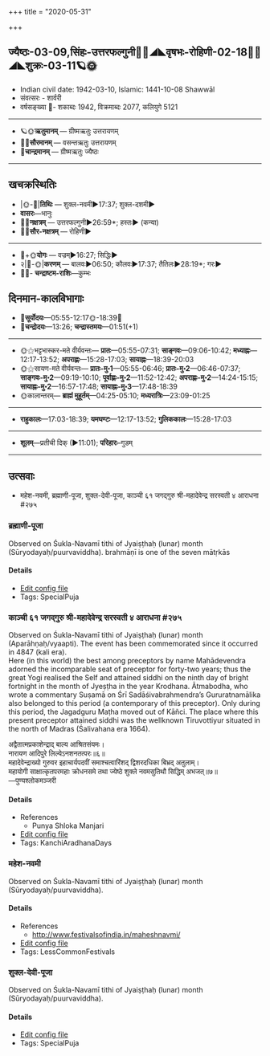 +++
title = "2020-05-31"

+++
## ज्यैष्ठः-03-09,सिंहः-उत्तरफल्गुनी🌛🌌◢◣वृषभः-रोहिणी-02-18🌌🌞◢◣शुक्रः-03-11🪐🌞
- Indian civil date: 1942-03-10, Islamic: 1441-10-08 Shawwāl
- संवत्सरः - शार्वरी
- वर्षसङ्ख्या 🌛- शकाब्दः 1942, विक्रमाब्दः 2077, कलियुगे 5121
___________________
- 🪐🌞**ऋतुमानम्** — ग्रीष्मऋतुः उत्तरायणम्
- 🌌🌞**सौरमानम्** — वसन्तऋतुः उत्तरायणम्
- 🌛**चान्द्रमानम्** — ग्रीष्मऋतुः ज्यैष्ठः
___________________


## खचक्रस्थितिः
- |🌞-🌛|**तिथिः** — शुक्ल-नवमी►17:37; शुक्ल-दशमी►  
- **वासरः**—भानुः  
- 🌌🌛**नक्षत्रम्** — उत्तरफल्गुनी►26:59*; हस्तः► (कन्या)  
- 🌌🌞**सौर-नक्षत्रम्** — रोहिणी►  
___________________
- 🌛+🌞**योगः** — वज्रम्►16:27; सिद्धिः►  
- २|🌛-🌞|**करणम्** — बालवः►06:50; कौलवः►17:37; तैतिलः►28:19*; गरः►  
- 🌌🌛- **चन्द्राष्टम-राशिः**—कुम्भः  


## दिनमान-कालविभागाः
- 🌅**सूर्योदयः**—05:55-12:17🌞️-18:39🌇  
- 🌛**चन्द्रोदयः**—13:26; **चन्द्रास्तमयः**—01:51(+1)  
___________________
- 🌞⚝भट्टभास्कर-मते वीर्यवन्तः— **प्रातः**—05:55-07:31; **साङ्गवः**—09:06-10:42; **मध्याह्नः**—12:17-13:52; **अपराह्णः**—15:28-17:03; **सायाह्नः**—18:39-20:03  
- 🌞⚝सायण-मते वीर्यवन्तः— **प्रातः-मु॰1**—05:55-06:46; **प्रातः-मु॰2**—06:46-07:37; **साङ्गवः-मु॰2**—09:19-10:10; **पूर्वाह्णः-मु॰2**—11:52-12:42; **अपराह्णः-मु॰2**—14:24-15:15; **सायाह्नः-मु॰2**—16:57-17:48; **सायाह्नः-मु॰3**—17:48-18:39  
- 🌞कालान्तरम्— **ब्राह्मं मुहूर्तम्**—04:25-05:10; **मध्यरात्रिः**—23:09-01:25  
___________________
- **राहुकालः**—17:03-18:39; **यमघण्टः**—12:17-13:52; **गुलिककालः**—15:28-17:03  
___________________
- **शूलम्**—प्रतीची दिक् (►11:01); **परिहारः**–गुडम्  
___________________

## उत्सवाः
- महेश-नवमी, ब्रह्माणी-पूजा, शुक्ल-देवी-पूजा, काञ्ची ६१ जगद्गुरु श्री-महादेवेन्द्र सरस्वती ४ आराधना #२७५
### ब्रह्माणी-पूजा

Observed on Śukla-Navamī tithi of Jyaiṣṭhaḥ (lunar) month (Sūryodayaḥ/puurvaviddha). brahmāṇī is one of the seven mātṛkās

#### Details
- [Edit config file](https://github.com/jyotisham/adyatithi/tree/master/devatA/shakti/lunar_month/tithi/03/09/brahmANI-pUjA.toml)
- Tags: SpecialPuja


### काञ्ची ६१ जगद्गुरु श्री-महादेवेन्द्र सरस्वती ४ आराधना #२७५

Observed on Śukla-Navamī tithi of Jyaiṣṭhaḥ (lunar) month (Aparāhṇaḥ/vyaapti). The event has been commemorated since it occurred in 4847 (kali era).  
Here (in this world) the best among preceptors by name Mahādevendra adorned the incomparable seat of preceptor for forty-two years; thus the great Yogi realised the Self and attained siddhi on the ninth day of bright fortnight in the month of Jyeṣṭha in the year Krodhana. Ātmabodha, who wrote a commentary Suṣamā on Śrī Sadāśivabrahmendra’s Gururatnamālika also belonged to this period (a contemporary of this preceptor). Only during this period, the Jagadguru Maṭha moved out of Kāñci. The place where this present preceptor attained siddhi was the wellknown Tiruvottiyur situated in the north of Madras (Śalivahana era 1664).

अद्वैतात्मप्रकाशेन्द्राद् बाल्य आश्रितसंयमः।  
नारायण आदिपुरे लिल्येऽनशनतत्परः॥६॥  
महादेवेन्द्राख्यो गुरुवर इहाचार्यपदवीं समाश्चत्वारिंशद् द्विशरदधिका बिभ्रद् अतुलाम्।  
महायोगी साक्षात्कृतपरमहाः क्रोधनसमे तथा ज्येष्ठे शुक्ले नवमसुतिथौ सिद्धिम् अभजत्॥७॥  
—पुण्यश्लोकमञ्जरी



#### Details
- References
  - Punya Shloka Manjari
- [Edit config file](https://github.com/jyotisham/adyatithi/tree/master/mahApuruSha/kAnchI-maTha/lunar_month/tithi/03/09/kAJcI%2061%20jagadguru%20zrI~mahAdEvEndra%20sarasvatI%204%20ArAdhanA.toml)
- Tags: KanchiAradhanaDays


### महेश-नवमी

Observed on Śukla-Navamī tithi of Jyaiṣṭhaḥ (lunar) month (Sūryodayaḥ/puurvaviddha). 

#### Details
- References
  - http://www.festivalsofindia.in/maheshnavmi/
- [Edit config file](https://github.com/jyotisham/adyatithi/tree/master/devatA/shaiva/lunar_month/tithi/03/09/mahEza-navamI.toml)
- Tags: LessCommonFestivals


### शुक्ल-देवी-पूजा

Observed on Śukla-Navamī tithi of Jyaiṣṭhaḥ (lunar) month (Sūryodayaḥ/puurvaviddha). 

#### Details
- [Edit config file](https://github.com/jyotisham/adyatithi/tree/master/devatA/shakti/lunar_month/tithi/03/09/zukla-dEvI-pUjA.toml)
- Tags: SpecialPuja

